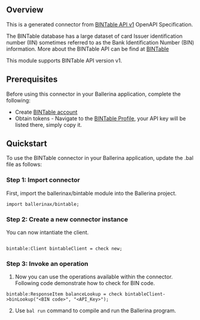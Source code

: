 ## Overview
This is a generated connector from [BINTable API v1](https://bintable.com/get-api) OpenAPI Specification. 

The BINTable database has a large dataset of card Issuer identification number (IIN) sometimes referred to as the Bank Identification Number (BIN) information. More about the BINTable API can be find at [BINTable](https://bintable.com/get-api)
 
This module supports BINTable API version v1.

## Prerequisites
Before using this connector in your Ballerina application, complete the following:
- Create [BINTable account](https://bintable.com/get-api)
- Obtain tokens - Navigate to the [BINTable Profile](https://bintable.com/login), your API key will be listed there, simply copy it. 
 
## Quickstart
To use the BINTable connector in your Ballerina application, update the .bal file as follows:
### Step 1: Import connector
First, import the ballerinax/bintable module into the Ballerina project.
```ballerina
import ballerinax/bintable;
```
### Step 2: Create a new connector instance
You can now intantiate the client.

```ballerina

bintable:Client bintableClient = check new;
```

### Step 3: Invoke an operation
1. Now you can use the operations available within the connector. Following code demonstrate how to check for BIN code.
```ballerina
bintable:ResponseItem balanceLookup = check bintableClient->binLookup("<BIN code>", "<API_Key>");
```
2. Use `bal run` command to compile and run the Ballerina program.
